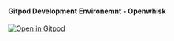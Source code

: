 #### Gitpod Development Environemnt - Openwhisk

[![Open in Gitpod](https://gitpod.io/button/open-in-gitpod.svg)](https://gitpod.io/#https://github.com/Asrst/gitpod-openwhisk)